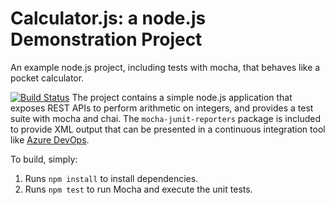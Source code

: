 Calculator.js: a node.js Demonstration Project
==============================================
An example node.js project, including tests with mocha, that behaves like
a pocket calculator.

[![Build Status](https://dev.azure.com/gohara-az400/Configuring%20Agent%20Pools%20and%20Understanding%20Pipeline%20Styles2/_apis/build/status/PartsUnlimited?branchName=master)](https://dev.azure.com/gohara-az400/Configuring%20Agent%20Pools%20and%20Understanding%20Pipeline%20Styles2/_build/latest?definitionId=3&branchName=master)
The project contains a simple node.js application that exposes REST APIs
to perform arithmetic on integers, and provides a test suite with mocha
and chai.  The `mocha-junit-reporters` package is included to provide XML
output that can be presented in a continuous integration tool like
[Azure DevOps](https://azure.com/devops).

To build, simply:

1. Runs `npm install` to install dependencies.
2. Runs `npm test` to run Mocha and execute the unit tests.

